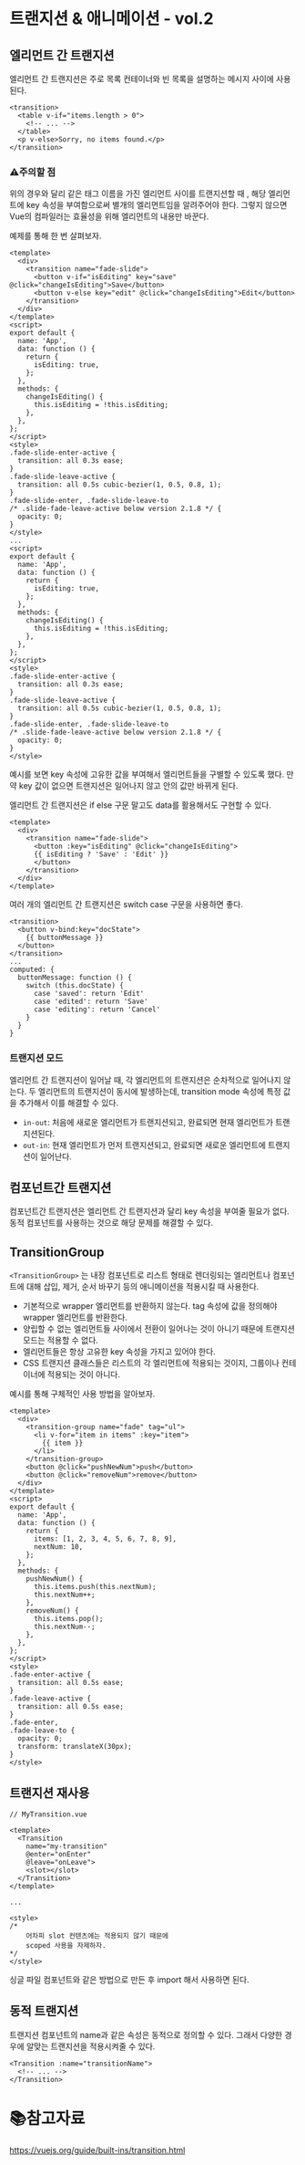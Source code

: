 # 트랜지션 & 애니메이션 - vol.2

## 엘리먼트 간 트랜지션

엘리먼트 간 트랜지션은 주로 목록 컨테이너와 빈 목록을 설명하는 메시지 사이에 사용된다. 

```vue
<transition>
  <table v-if="items.length > 0">
    <!-- ... -->
  </table>
  <p v-else>Sorry, no items found.</p>
</transition>
```

### :warning:주의할 점

위의 경우와 달리 같은 태그 이름을 가진 엘리먼트 사이를 트랜지션할 때 , 해당 엘리먼트에 key 속성을 부여함으로써 별개의 엘리먼트임을 알려주어야 한다. 그렇지 않으면 Vue의 컴파일러는 효율성을 위해 엘리먼트의 내용만 바꾼다.

예제를 통해 한 번 살펴보자.

```vue
<template>
  <div>
    <transition name="fade-slide">
      <button v-if="isEditing" key="save" @click="changeIsEditing">Save</button>
      <button v-else key="edit" @click="changeIsEditing">Edit</button>
    </transition>
  </div>
</template>
<script>
export default {
  name: 'App',
  data: function () {
    return {
      isEditing: true,
    };
  },
  methods: {
    changeIsEditing() {
      this.isEditing = !this.isEditing;
    },
  },
};
</script>
<style>
.fade-slide-enter-active {
  transition: all 0.3s ease;
}
.fade-slide-leave-active {
  transition: all 0.5s cubic-bezier(1, 0.5, 0.8, 1);
}
.fade-slide-enter, .fade-slide-leave-to
/* .slide-fade-leave-active below version 2.1.8 */ {
  opacity: 0;
}
</style>
...
<script>
export default {
  name: 'App',
  data: function () {
    return {
      isEditing: true,
    };
  },
  methods: {
    changeIsEditing() {
      this.isEditing = !this.isEditing;
    },
  },
};
</script>
<style>
.fade-slide-enter-active {
  transition: all 0.3s ease;
}
.fade-slide-leave-active {
  transition: all 0.5s cubic-bezier(1, 0.5, 0.8, 1);
}
.fade-slide-enter, .fade-slide-leave-to
/* .slide-fade-leave-active below version 2.1.8 */ {
  opacity: 0;
}
</style>
```

예시를 보면 key 속성에 고유한 값을 부여해서 엘리먼트들을 구별할 수 있도록 했다. 만약 key 값이 없으면 트랜지션은 일어나지 않고 안의 값만 바뀌게 된다.

엘리먼트 간 트랜지션은 if else 구문 말고도 data를 활용해서도 구현할 수 있다.

```vue
<template>
  <div>
    <transition name="fade-slide">
      <button :key="isEditing" @click="changeIsEditing">
      {{ isEditing ? 'Save' : 'Edit' }}
      </button>
    </transition>
  </div>
</template>
```

여러 개의 엘리먼트 간 트랜지션은 switch case 구문을 사용하면 좋다.

```vue
<transition>
  <button v-bind:key="docState">
    {{ buttonMessage }}
  </button>
</transition>
...
computed: {
  buttonMessage: function () {
    switch (this.docState) {
      case 'saved': return 'Edit'
      case 'edited': return 'Save'
      case 'editing': return 'Cancel'
    }
  }
}
```

### 트랜지션 모드

엘리먼트 간 트랜지션이 일어날 때, 각 엘리먼트의 트랜지션은 순차적으로 일어나지 않는다. 두 엘리먼트의 트랜지션이 동시에 발생하는데, transition mode 속성에 특정 값을 추가해서 이를 해결할 수 있다.

- `in-out`: 처음에 새로운 엘리먼트가 트랜지션되고, 완료되면 현재 엘리먼트가 트랜지션된다.
- `out-in`: 현재 엘리먼트가 먼저 트랜지션되고, 완료되면 새로운 엘리먼트에 트랜지션이 일어난다.

## 컴포넌트간 트랜지션

컴포넌트간 트랜지션은 엘리먼트 간 트랜지션과 달리 key 속성을 부여줄 필요가 없다. 동적 컴포넌트를 사용하는 것으로 해당 문제를 해결할 수 있다.

## TransitionGroup

`<TransitionGroup>` 는 내장 컴포넌트로 리스트 형태로 렌더링되는 엘리먼트나 컴포넌트에 대해 삽입, 제거, 순서 바꾸기 등의 애니메이션을 적용시킬 때 사용한다.

- 기본적으로 wrapper 엘리먼트를 반환하지 않는다. tag 속성에 값을 정의해야 wrapper 엘리먼트를 반환한다.
- 양립할 수 없는 엘리먼트들 사이에서 전환이 일어나는 것이 아니기 때문에 트랜지션 모드는 적용할 수 없다.
- 엘리먼트들은 항상 고유한 key 속성을 가지고 있어야 한다.
- CSS 트랜지션 클래스들은 리스트의 각 엘리먼트에 적용되는 것이지, 그룹이나 컨테이너에 적용되는 것이 아니다.

예시를 통해 구체적인 사용 방법을 알아보자.

```vue
<template>
  <div>
    <transition-group name="fade" tag="ul">
      <li v-for="item in items" :key="item">
        {{ item }}
      </li>
    </transition-group>
    <button @click="pushNewNum">push</button>
    <button @click="removeNum">remove</button>
  </div>
</template>
<script>
export default {
  name: 'App',
  data: function () {
    return {
      items: [1, 2, 3, 4, 5, 6, 7, 8, 9],
      nextNum: 10,
    };
  },
  methods: {
    pushNewNum() {
      this.items.push(this.nextNum);
      this.nextNum++;
    },
    removeNum() {
      this.items.pop();
      this.nextNum--;
    },
  },
};
</script>
<style>
.fade-enter-active {
  transition: all 0.5s ease;
}
.fade-leave-active {
  transition: all 0.5s ease;
}
.fade-enter,
.fade-leave-to {
  opacity: 0;
  transform: translateX(30px);
}
</style>
```

## 트랜지션 재사용

```vue
// MyTransition.vue

<template>
  <Transition
    name="my-transition"
    @enter="onEnter"
    @leave="onLeave">
    <slot></slot>
  </Transition>
</template>

...

<style>
/*
	어차피 slot 컨텐츠에는 적용되지 않기 때문에
	scoped 사용을 자제하자.
*/
</style>
```

싱글 파일 컴포넌트와 같은 방법으로 만든 후 import 해서 사용하면 된다.

## 동적 트랜지션

트랜지션 컴포넌트의 name과 같은 속성은 동적으로 정의할 수 있다. 그래서 다양한 경우에 알맞는 트랜지션을 적용시켜줄 수 있다.

```vue
<Transition :name="transitionName">
  <!-- ... -->
</Transition>
```

# :books:참고자료

https://vuejs.org/guide/built-ins/transition.html
